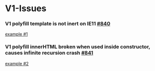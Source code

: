 # V1-Issues

### V1 polyfill template is not inert on IE11 [#840](https://github.com/webcomponents/webcomponentsjs/issues/840)

[example #1](https://jeff17robbins.github.io/V1-Issues/inert_polyfill.html)


### V1 polyfill innerHTML broken when used inside constructor, causes infinite recursion crash [#841](https://github.com/webcomponents/webcomponentsjs/issues/841)

[example #2](https://jeff17robbins.github.io/V1-Issues/inert_polyfill_innerHTML.html)
